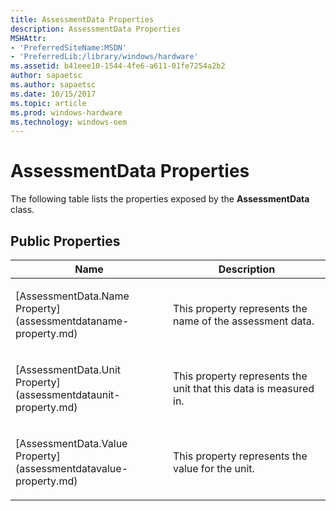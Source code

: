 ```yaml
---
title: AssessmentData Properties
description: AssessmentData Properties
MSHAttr:
- 'PreferredSiteName:MSDN'
- 'PreferredLib:/library/windows/hardware'
ms.assetid: b41eee10-1544-4fe6-a611-01fe7254a2b2
author: sapaetsc
ms.author: sapaetsc
ms.date: 10/15/2017
ms.topic: article
ms.prod: windows-hardware
ms.technology: windows-oem
---
```


# AssessmentData Properties


The following table lists the properties exposed by the **AssessmentData** class.

## <span id="Public_Properties"></span><span id="public_properties"></span><span id="PUBLIC_PROPERTIES"></span>Public Properties


<table>
<colgroup>
<col width="50%" />
<col width="50%" />
</colgroup>
<thead>
<tr class="header">
<th>Name</th>
<th>Description</th>
</tr>
</thead>
<tbody>
<tr class="odd">
<td><p>[AssessmentData.Name Property](assessmentdataname-property.md)</p></td>
<td><p>This property represents the name of the assessment data.</p></td>
</tr>
<tr class="even">
<td><p>[AssessmentData.Unit Property](assessmentdataunit-property.md)</p></td>
<td><p>This property represents the unit that this data is measured in.</p></td>
</tr>
<tr class="odd">
<td><p>[AssessmentData.Value Property](assessmentdatavalue-property.md)</p></td>
<td><p>This property represents the value for the unit.</p></td>
</tr>
</tbody>
</table>

 

 

 







